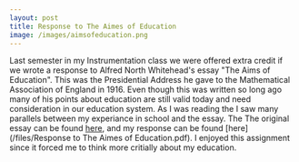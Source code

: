 ```yaml
---
layout: post
title: Response to The Aimes of Education
image: /images/aimsofeducation.png
---
```


Last semester in my Instrumentation class we were offered extra credit if we wrote a response to Alfred North Whitehead's essay "The Aims of Education". This was the Presidential Address he gave to the Mathematical Association of England in 1916. Even though this was written so long ago many of his points about education are still valid today and need consideration in our education system. As I was reading the I saw many parallels between my experiance in school and the essay. The The original essay can be found [here](/files/Whitehead1916a.pdf), and my response can be found [here](/files/Response to The Aimes of Education.pdf). I enjoyed this assignment since it forced me to think more critially about my education.
